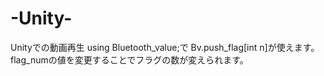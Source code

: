 # -Unity-
Unityでの動画再生
using Bluetooth_value;で
Bv.push_flag[int n]が使えます。
flag_numの値を変更することでフラグの数が変えられます。
